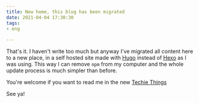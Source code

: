 ```yaml
---
title: New home, this blog has been migrated
date: 2021-04-04 17:30:30
tags:
- eng
 
---
```


That's it. I haven't write too much but anyway I've migrated all content
here to a new place, in a self hosted site made with [Hugo](https://gohugo.io) instead of
[Hexo](https://hexo.io) as I was using. This way I can remove `npm` from my computer and
the whole update process is much simpler than before. 

You're welcome if you want to read me in the new [Techie Things](https://techiethings.jmiguel.eu)


See ya!



